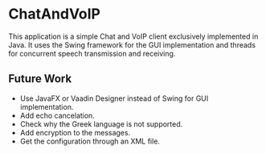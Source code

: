 # ChatAndVoIP
This application is a simple Chat and VoIP client exclusively implemented in Java. It uses the Swing framework for the GUI implementation and threads for concurrent speech transmission and receiving.

## Future Work

 - Use JavaFX or Vaadin Designer instead of Swing for GUI implementation.
 - Add echo cancelation.
 - Check why the Greek language is not supported.
 - Add encryption to the messages.
 - Get the configuration through an XML file.
